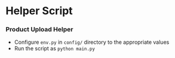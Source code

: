 # Helper Script

### Product Upload Helper

- Configure `env.py` in `config/` directory to the appropriate values
- Run the script as `python main.py`
